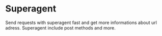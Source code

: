 # Superagent

Send requests with superagent fast and get more informations about url adress. Superagent include post methods and more. 